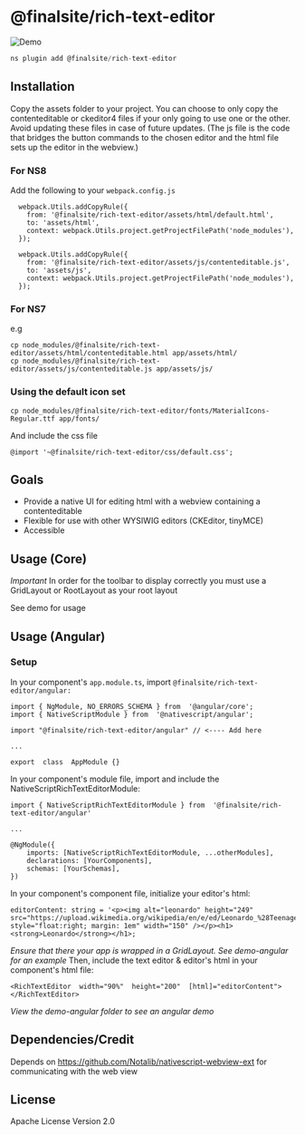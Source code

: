 
# @finalsite/rich-text-editor

![Demo](https://cdn-std.droplr.net/files/acc_703718/GBLTsM)

```javascript
ns plugin add @finalsite/rich-text-editor
```

## Installation

Copy the assets folder to your project. You can choose to only copy the contenteditable or ckeditor4 files if your only going to use one or the other. Avoid updating these files in case of future updates. (The js file is the code that bridges the button commands to the chosen editor and the html file sets up the editor in the webview.)

### For NS8

Add the following to your `webpack.config.js`

```
  webpack.Utils.addCopyRule({
    from: '@finalsite/rich-text-editor/assets/html/default.html',
    to: 'assets/html',
    context: webpack.Utils.project.getProjectFilePath('node_modules'),
  });

  webpack.Utils.addCopyRule({
    from: '@finalsite/rich-text-editor/assets/js/contenteditable.js',
    to: 'assets/js',
    context: webpack.Utils.project.getProjectFilePath('node_modules'),
  });
```

### For NS7

e.g

```
cp node_modules/@finalsite/rich-text-editor/assets/html/contenteditable.html app/assets/html/
cp node_modules/@finalsite/rich-text-editor/assets/js/contenteditable.js app/assets/js/
```

### Using the default icon set

```
cp node_modules/@finalsite/rich-text-editor/fonts/MaterialIcons-Regular.ttf app/fonts/
```

And include the css file

```
@import '~@finalsite/rich-text-editor/css/default.css';
```

## Goals

- Provide a native UI for editing html with a webview containing a contenteditable
- Flexible for use with other WYSIWIG editors (CKEditor, tinyMCE)
- Accessible

## Usage (Core)

_Important_ In order for the toolbar to display correctly you must use a GridLayout or RootLayout as your root layout

See demo for usage

## Usage (Angular)

### Setup
In your component's `app.module.ts`, import `@finalsite/rich-text-editor/angular:`
```
import { NgModule, NO_ERRORS_SCHEMA } from  '@angular/core';
import { NativeScriptModule } from  '@nativescript/angular';

import "@finalsite/rich-text-editor/angular" // <---- Add here

...

export  class  AppModule {}
```

In your component's module file, import and include the NativeScriptRichTextEditorModule:

```
import { NativeScriptRichTextEditorModule } from  '@finalsite/rich-text-editor/angular'

...

@NgModule({
	imports: [NativeScriptRichTextEditorModule, ...otherModules],
	declarations: [YourComponents],
	schemas: [YourSchemas],
})
```

In your component's component file, initialize your editor's html:
```
editorContent: string = '<p><img alt="leonardo" height="249" src="https://upload.wikimedia.org/wikipedia/en/e/ed/Leonardo_%28Teenage_Mutant_Ninja_Turtles%29.jpg" style="float:right; margin: 1em" width="150" /></p><h1><strong>Leonardo</strong></h1>;
```

_Ensure that there your app is wrapped in a GridLayout. See demo-angular for an example_
Then, include the text editor & editor's html in your component's html file:
```
<RichTextEditor  width="90%"  height="200"  [html]="editorContent"></RichTextEditor>
```

_View the demo-angular folder to see an angular demo_

## Dependencies/Credit

Depends on https://github.com/Notalib/nativescript-webview-ext for communicating with the web view

## License

Apache License Version 2.0
